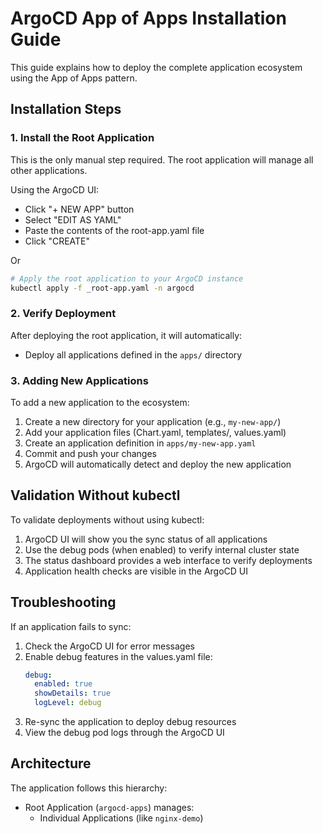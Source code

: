 # ArgoCD App of Apps Installation Guide

This guide explains how to deploy the complete application ecosystem 
using the App of Apps pattern.

## Installation Steps

### 1. Install the Root Application

This is the only manual step required. 
The root application will manage all other applications.

Using the ArgoCD UI:
- Click "+ NEW APP" button
- Select "EDIT AS YAML"
- Paste the contents of the root-app.yaml file
- Click "CREATE"

Or

```bash
# Apply the root application to your ArgoCD instance
kubectl apply -f _root-app.yaml -n argocd
```

### 2. Verify Deployment

After deploying the root application, it will automatically:
- Deploy all applications defined in the `apps/` directory

### 3. Adding New Applications

To add a new application to the ecosystem:

1. Create a new directory for your application (e.g., `my-new-app/`)
2. Add your application files (Chart.yaml, templates/, values.yaml)
3. Create an application definition in `apps/my-new-app.yaml`
4. Commit and push your changes
5. ArgoCD will automatically detect and deploy the new application

## Validation Without kubectl

To validate deployments without using kubectl:

1. ArgoCD UI will show you the sync status of all applications
2. Use the debug pods (when enabled) to verify internal cluster state
3. The status dashboard provides a web interface to verify deployments
4. Application health checks are visible in the ArgoCD UI

## Troubleshooting

If an application fails to sync:

1. Check the ArgoCD UI for error messages
2. Enable debug features in the values.yaml file:
   ```yaml
   debug:
     enabled: true
     showDetails: true
     logLevel: debug
   ```
3. Re-sync the application to deploy debug resources
4. View the debug pod logs through the ArgoCD UI

## Architecture

The application follows this hierarchy:
- Root Application (`argocd-apps`) manages:
  - Individual Applications (like `nginx-demo`)
